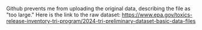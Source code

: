 Github prevents me from uploading the original data, describing the file as "too large." Here is the link to the raw dataset: https://www.epa.gov/toxics-release-inventory-tri-program/2024-tri-preliminary-dataset-basic-data-files

